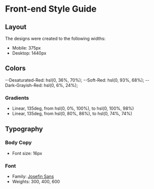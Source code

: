# Front-end Style Guide

## Layout

The designs were created to the following widths:

- Mobile: 375px
- Desktop: 1440px

## Colors

--Desaturated-Red: hsl(0, 36%, 70%);
--Soft-Red: hsl(0, 93%, 68%);
--Dark-Grayish-Red: hsl(0, 6%, 24%);

### Gradients

- Linear, 135deg, from hsl(0, 0%, 100%), to hsl(0, 100%, 98%)
- Linear, 135deg, from hsl(0, 80%, 86%), to hsl(0, 74%, 74%)

## Typography

### Body Copy

- Font size: 16px

### Font

- Family: [Josefin Sans](https://fonts.google.com/specimen/Josefin+Sans)
- Weights: 300, 400, 600
